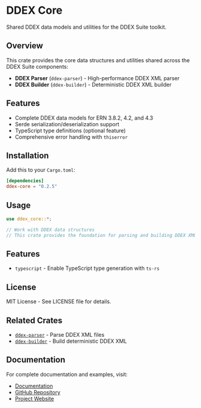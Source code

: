 # DDEX Core

Shared DDEX data models and utilities for the DDEX Suite toolkit.

## Overview

This crate provides the core data structures and utilities shared across the DDEX Suite components:

- **DDEX Parser** (`ddex-parser`) - High-performance DDEX XML parser
- **DDEX Builder** (`ddex-builder`) - Deterministic DDEX XML builder

## Features

- Complete DDEX data models for ERN 3.8.2, 4.2, and 4.3
- Serde serialization/deserialization support
- TypeScript type definitions (optional feature)
- Comprehensive error handling with `thiserror`

## Installation

Add this to your `Cargo.toml`:

```toml
[dependencies]
ddex-core = "0.2.5"
```

## Usage

```rust
use ddex_core::*;

// Work with DDEX data structures
// This crate provides the foundation for parsing and building DDEX XML
```

## Features

- `typescript` - Enable TypeScript type generation with `ts-rs`

## License

MIT License - See LICENSE file for details.

## Related Crates

- [`ddex-parser`](https://crates.io/crates/ddex-parser) - Parse DDEX XML files
- [`ddex-builder`](https://crates.io/crates/ddex-builder) - Build deterministic DDEX XML

## Documentation

For complete documentation and examples, visit:
- [Documentation](https://docs.rs/ddex-core)
- [GitHub Repository](https://github.com/daddykev/ddex-suite)
- [Project Website](https://ddex-suite.web.app)